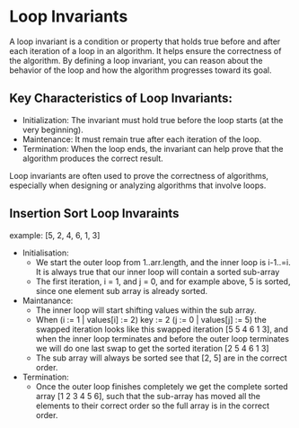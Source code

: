 # Loop Invariants
A loop invariant is a condition or property that holds true before and after each iteration of a loop in an algorithm. It helps ensure the correctness of the algorithm. By defining a loop invariant, you can reason about the behavior of the loop and how the algorithm progresses toward its goal.

## Key Characteristics of Loop Invariants:

- Initialization: The invariant must hold true before the loop starts (at the very beginning).
- Maintenance: It must remain true after each iteration of the loop.
- Termination: When the loop ends, the invariant can help prove that the algorithm produces the correct result.

Loop invariants are often used to prove the correctness of algorithms, especially when designing or analyzing algorithms that involve loops.

## Insertion Sort Loop Invaraints
example: [5, 2, 4, 6, 1, 3]
- Initialisation:
  - We start the outer loop from 1..arr.length, and the inner loop is i-1..=i. It is always true that our inner loop will contain a sorted sub-array
  - The first iteration, i = 1, and j = 0, and for example above, 5 is sorted, since one element sub array is already sorted.
- Maintanance:
  - The inner loop will start shifting values within the sub array. 
  - When (i := 1 | values[i] := 2) key := 2  (j := 0 | values[j] := 5)
  the swapped iteration looks like this swapped iteration [5 5 4 6 1 3], and when the inner loop terminates and before the outer loop terminates we will do one last swap to get the sorted iteration [2 5 4 6 1 3]
  - The sub array will always be sorted see that [2, 5] are in the correct order.
- Termination:
  - Once the outer loop finishes completely we get the complete sorted array [1 2 3 4 5 6], such that the sub-array has moved all the elements to their correct order so the full array is in the correct order.